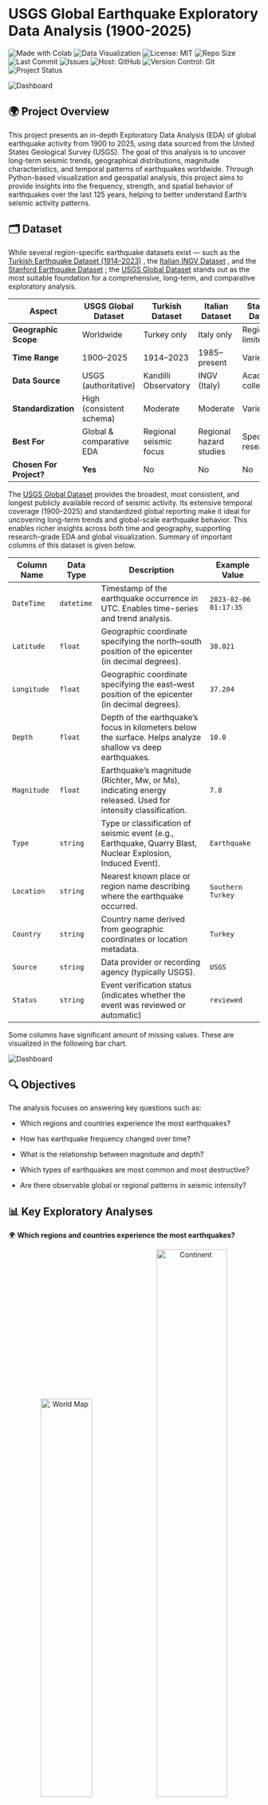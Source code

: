 # USGS Global Earthquake Exploratory Data Analysis (1900-2025) 
<p align="left">
  <img src="https://img.shields.io/badge/Made%20With-Colab-blue?logo=googlecolab&logoColor=white&label=Made%20With" alt="Made with Colab">
  <img src="https://img.shields.io/badge/Data%20Visualization-Matplotlib%20%7C%20Seaborn%20%7C%20Folium-yellow?logo=python&logoColor=white" alt="Data Visualization">
  <img src="https://img.shields.io/badge/License-MIT-green.svg" alt="License: MIT">
  <img src="https://img.shields.io/github/repo-size/ShaikhBorhanUddin/EDA-of-Nigerian-Road-Traffic-Crashes-2020-2024" alt="Repo Size">
  <img src="https://img.shields.io/github/last-commit/ShaikhBorhanUddin/EDA-of-Nigerian-Road-Traffic-Crashes-2020-2024" alt="Last Commit">
  <img src="https://img.shields.io/github/issues/ShaikhBorhanUddin/EDA-of-Nigerian-Road-Traffic-Crashes-2020-2024" alt="Issues">
  <img src="https://img.shields.io/badge/Host-GitHub-black?logo=github" alt="Host: GitHub">
  <img src="https://img.shields.io/badge/Version%20Control-Git-orange?logo=git" alt="Version Control: Git">
  <img src="https://img.shields.io/badge/Project-Ongoing-blueviolet" alt="Project Status">
</p>

![Dashboard](https://github.com/ShaikhBorhanUddin/USGS-Earthquake-EDA-1900-2025-/blob/main/Images/earthquake_new.png?raw=true) 
## 🌍 Project Overview

This project presents an in-depth Exploratory Data Analysis (EDA) of global earthquake activity from 1900 to 2025, using data sourced from the United States Geological Survey (USGS). The goal of this analysis is to uncover long-term seismic trends, geographical distributions, magnitude characteristics, and temporal patterns of earthquakes worldwide. Through Python-based visualization and geospatial analysis, this project aims to provide insights into the frequency, strength, and spatial behavior of earthquakes over the last 125 years, helping to better understand Earth’s seismic activity patterns. 

## 🗂️ Dataset 

While several region-specific earthquake datasets exist — such as the [Turkish Earthquake Dataset (1914–2023)](https://www.kaggle.com/datasets/ozgecinko/turkey-earthquake-data-1914-2023) , the [Italian INGV Dataset](https://www.pi.ingv.it/banche-dati/instance/) , and the [Stanford Earthquake Dataset](https://www.pi.ingv.it/banche-dati/instance/) ; the [USGS Global Dataset](https://www.kaggle.com/datasets/bwandowando/earthquakes-around-the-world-from-1900-2025/data) stands out as the most suitable foundation for a comprehensive, long-term, and comparative exploratory analysis. 

| **Aspect**              | **USGS Global Dataset**    | **Turkish Dataset**    | **Italian Dataset**     | **Stanford Dataset** |
| ----------------------- | -------------------------- | ---------------------- | ----------------------- | -------------------- |
| **Geographic Scope**    | Worldwide                  | Turkey only            | Italy only              | Regionally limited   |
| **Time Range**          | 1900–2025                  | 1914–2023              | 1985–present            | Varies               |
| **Data Source**         | USGS (authoritative)       | Kandilli Observatory   | INGV (Italy)            | Academic collection  |
| **Standardization**     | High (consistent schema)   | Moderate               | Moderate                | Varies               |
| **Best For**            | Global & comparative EDA   | Regional seismic focus | Regional hazard studies | Specialized research |
| **Chosen For Project?** | **Yes**                    | No                     | No                      | No                   | 

The [USGS Global Dataset](https://www.kaggle.com/datasets/bwandowando/earthquakes-around-the-world-from-1900-2025/data) provides the broadest, most consistent, and longest publicly available record of seismic activity. Its extensive temporal coverage (1900–2025) and standardized global reporting make it ideal for uncovering long-term trends and global-scale earthquake behavior. This enables richer insights across both time and geography, supporting research-grade EDA and global visualization. Summary of important columns of this dataset is given below. 

| **Column Name** | **Data Type**         | **Description**                                                                                             | **Example Value**     |
| --------------- | --------------------- | ----------------------------------------------------------------------------------------------------------- | --------------------- |
| `DateTime`      | `datetime`            | Timestamp of the earthquake occurrence in UTC. Enables time-series and trend analysis.                      | `2023-02-06 01:17:35` |
| `Latitude`      | `float`               | Geographic coordinate specifying the north–south position of the epicenter (in decimal degrees).            | `38.021`              |
| `Longitude`     | `float`               | Geographic coordinate specifying the east–west position of the epicenter (in decimal degrees).              | `37.204`              |
| `Depth`         | `float`               | Depth of the earthquake’s focus in kilometers below the surface. Helps analyze shallow vs deep earthquakes. | `10.0`                |
| `Magnitude`     | `float`               | Earthquake’s magnitude (Richter, Mw, or Ms), indicating energy released. Used for intensity classification. | `7.8`                 |
| `Type`          | `string`              | Type or classification of seismic event (e.g., Earthquake, Quarry Blast, Nuclear Explosion, Induced Event). | `Earthquake`          |
| `Location`      | `string`              | Nearest known place or region name describing where the earthquake occurred.                                | `Southern Turkey`     |
| `Country`       | `string`              | Country name derived from geographic coordinates or location metadata.                                      | `Turkey`              |
| `Source`        | `string`              | Data provider or recording agency (typically USGS).                                                         | `USGS`                |
| `Status`        | `string`              | Event verification status (indicates whether the event was reviewed or automatic)                           | `reviewed`            | 

Some columns have significant amount of missing values. These are visualized in the following bar chart. 

![Dashboard](https://github.com/ShaikhBorhanUddin/USGS-Global-Earthquake-Exploratory-Data-Analysis-1900-2025/blob/main/Images/null_values.png?raw=true) 

## 🔍 Objectives

The analysis focuses on answering key questions such as:

- Which regions and countries experience the most earthquakes?

- How has earthquake frequency changed over time?

- What is the relationship between magnitude and depth?

- Which types of earthquakes are most common and most destructive?

- Are there observable global or regional patterns in seismic intensity?

## 📊 Key Exploratory Analyses 

🌍 **Which regions and countries experience the most earthquakes?** 

<p align="center">
  <img src="Images/world_map_new.png" alt="World Map" width="45.2%" />
  <img src="Images/continent.png" alt="Continent" width="53%" />
</p> 

The global earthquake distribution analysis from 1900 to 2025 reveals that seismic activity is highly concentrated along major tectonic plate boundaries, especially within the Pacific Ring of Fire. North America recorded the highest number of earthquakes, largely due to the high-frequency events in Alaska, the western United States, and along the Rocky Mountain region. Significant seismic clusters were also observed across the Andes Mountains in South America, the coastal regions of Japan, the South China Sea, the Indochinese Peninsula, and parts of Central and Southern Europe; all of which lie near active plate boundaries. Oceanic zones such as the Bismarck Sea, Philippine Sea, and other subduction zones around the Pacific were particularly active, highlighting the strong relationship between tectonic interactions and earthquake frequency. In contrast, vast inland regions like mainland Canada, Brazil, central Russia, and much of Africa exhibited relatively low seismic activity, while Antarctica remained the least affected continent. Although the **`place`** column in the dataset contains detailed location descriptors (e.g., “Yakutat Bay, Alaska” or “Bismarck Sea”), extracting specific country-level information from over four million records would require extensive geocoding computations. Therefore, this analysis emphasizes continental and regional patterns rather than individual country counts. 

🕰️ **How has earthquake frequency changed over time?** 

<p align="center">
  <img src="Images/yearly_trend.png" alt="Yearly Trend" width="32%" />
  <img src="Images/5_year_rolling_avg.jpg" alt="5 Year Rolling Average" width="32%" />
  <img src="Images/monthly_frequency.png" alt="Monthly Frequency" width="34%" />
</p>  

The frequency of earthquakes has changed dramatically over the past century. From 1900 to about 1970, the recorded number of earthquakes was very low, largely because of limited global coverage and the lack of advanced seismic monitoring equipment. As technology improved and seismic networks expanded worldwide after the 1970s, there was a noticeable and steady increase in the number of recorded earthquakes. This upward trend continued into the 2000s, reaching its peak around 2015–2020, before showing a slight decline in recent years. The 5-year rolling average graph clearly illustrates this overall long-term growth and helps smooth out short-term fluctuations, confirming that the apparent surge is part of a consistent trend rather than random variation. The monthly frequency analysis also reveals seasonal differences, with July experiencing the highest number of earthquakes and February the lowest, although such variations are relatively modest compared to the broader upward trend over the decades. Overall, the data suggests that the observed increase in earthquake frequency is largely due to improved detection and reporting capabilities rather than a sudden rise in global seismic activity. 

📏 **At what depths do earthquakes occur most frequently, and are low-magnitude earthquakes more common than high-magnitude ones?** 

<p align="center">
  <img src="Images/depth.png" alt="Depth" width="48.9%" />
  <img src="Images/magnitude.png" alt="Magnitude" width="50.5%" />
</p> 

The graphs show that earthquakes occur most frequently at very shallow depths, especially in the −10 to 16 km range. The presence of negative depth values indicates that many of these events happen extremely close to the Earth’s surface, sometimes even slightly above the reference level used for measuring depth. As depth increases, the frequency of earthquakes declines sharply, showing that deep earthquakes are much less common. Similarly, for magnitudes, the highest number of earthquakes occurs within the 0–2 magnitude range, but this also includes many events with slightly negative magnitudes. These negative-magnitude earthquakes are extremely small, often only detectable by instruments. The frequency drops steadily as the magnitude increases, with large earthquakes (above magnitude 6) being very rare. Overall, the data reveal that the most common earthquakes are both shallow (often near or just above the reference surface) and of very low magnitude, meaning that most seismic activity worldwide consists of tiny, surface-level tremors. 

⚠️ **Which range of earthquake magnitudes occurs most often?** 

![Dashboard](https://github.com/ShaikhBorhanUddin/USGS-Global-Earthquake-Exploratory-Data-Analysis-1900-2025/blob/main/Images/earthquake_category.png?raw=true) 

The graph shows that minor earthquakes, those with magnitudes below 4, occur far more frequently than any other category. They make up the vast majority of recorded seismic events, with over 3.7 million occurrences. In contrast, light earthquakes (magnitude 4–5) are much less common, and the frequency continues to decline sharply for moderate (5–6), strong (6–7), and major (7+) earthquakes. This pattern highlights that small, low-magnitude earthquakes dominate global seismic activity, while large, destructive ones are relatively rare. 

🧩 **Is there a relation between earthquake depth and magnitude?** 

![Dashboard](https://github.com/ShaikhBorhanUddin/USGS-Global-Earthquake-Exploratory-Data-Analysis-1900-2025/blob/main/Images/pairplot_depth_vs_magnitude.png?raw=true) 

Both scatterplots show that earthquake depth does not have a strong or consistent relationship with magnitude. In both the original (left) and adjusted (right) plots, data points are widely dispersed across all depths and magnitudes, without a clear linear or curvilinear trend. Most earthquakes cluster around moderate magnitudes (3–6) and shallow to intermediate depths (0–200 km), while deeper quakes occur across a similar magnitude range. Even after setting negative magnitudes to zero in the adjusted graph, the overall distribution remains largely unchanged—indicating that while large earthquakes can occur at various depths, magnitude and depth appear largely independent in this dataset.



## Work on Progress 
🌍 1. Temporal Analysis

Goal: Understand how earthquake activity evolved over time.

Line Chart: Yearly trend of earthquakes (time column → extract year).

Line Chart (Stacked or Multi-line): Yearly average magnitude by continent or by type.

Rolling Average (e.g., 5-year): Smooth the time trend to show long-term seismic activity patterns. 

![Dashboard](https://github.com/ShaikhBorhanUddin/USGS-Global-Earthquake-Exploratory-Data-Analysis-1900-2025/blob/main/Images/yearly_trend.png?raw=true) 

![Dashboard](https://github.com/ShaikhBorhanUddin/USGS-Global-Earthquake-Exploratory-Data-Analysis-1900-2025/blob/main/Images/5_year_rolling_avg.jpg?raw=true) 

<p align="center">
  <img src="Images/yearly_trend.png" alt="Average Valuation by Industry" width="52%" />
  <img src="Images/5_year_rolling_avg.jpg" alt="Top Funding-to-Valuation Ratios" width="47.1%" />
</p>

🕰️ 2. Time of Day & Month Patterns

Goal: See if earthquakes have temporal concentration.

Histogram: Distribution by hour of the day (convert UTC time → hour).

Bar Chart: Monthly frequency of earthquakes across years. 

![Dashboard](https://github.com/ShaikhBorhanUddin/USGS-Global-Earthquake-Exploratory-Data-Analysis-1900-2025/blob/main/Images/monthly_frequency.png?raw=true)

📊 3. Depth vs Magnitude Relationship

Goal: Examine how earthquake depth relates to magnitude.

Scatter Plot: depth vs mag, colored by type or continent.

![Dashboard](https://github.com/ShaikhBorhanUddin/USGS-Global-Earthquake-Exploratory-Data-Analysis-1900-2025/blob/main/Images/depth_vs_mag.png?raw=true) 

Correlation Heatmap: Include mag, depth, and rms (if available). 

![Dashboard](https://github.com/ShaikhBorhanUddin/USGS-Global-Earthquake-Exploratory-Data-Analysis-1900-2025/blob/main/Images/heatmap.png?raw=true)

🗺️ 4. Global Heatmap (Geospatial Visualization)

Goal: Visualize where earthquakes are concentrated geographically.

Folium Map / Plotly Mapbox:

Plot all earthquakes (latitude, longitude) sized by magnitude and colored by depth. 

![Dashboard](https://github.com/ShaikhBorhanUddin/USGS-Global-Earthquake-Exploratory-Data-Analysis-1900-2025/blob/main/Images/world_map_new.png?raw=true) 

Optionally, create a choropleth showing the average magnitude by country.

⚙️ 5. Magnitude and Depth Classification

Goal: Categorize and summarize earthquake severity. 

![Dashboard](https://github.com/ShaikhBorhanUddin/USGS-Global-Earthquake-Exploratory-Data-Analysis-1900-2025/blob/main/Images/depth.png?raw=true) 

![Dashboard](https://github.com/ShaikhBorhanUddin/USGS-Global-Earthquake-Exploratory-Data-Analysis-1900-2025/blob/main/Images/magnitude.png?raw=true) 

Create bins (e.g., Minor: <4, Light: 4–5, Moderate: 5–6, Strong: 6–7, Major: 7+).

![Dashboard](https://github.com/ShaikhBorhanUddin/USGS-Global-Earthquake-Exploratory-Data-Analysis-1900-2025/blob/main/Images/earthquake_category.png?raw=true) 

Stacked Bar Chart: Number of earthquakes per category by continent or decade.

🌐 6. Continent or Region-Level Insights

Goal: Summarize seismic activity geographically. 

![Dashboard](https://github.com/ShaikhBorhanUddin/USGS-Global-Earthquake-Exploratory-Data-Analysis-1900-2025/blob/main/Images/continent.png?raw=true) 

Treemap: Total number of earthquakes per continent → subdivided by country.

Box Plot: Magnitude by continent.

🧭 7. Top N Analyses

Goal: Identify key outliers and extreme events.

Table + Highlighted Bar: Top 10 strongest earthquakes (with date, place, magnitude, depth).

Map Markers: Pin only top 10 earthquakes globally. 

![Dashboard](https://github.com/ShaikhBorhanUddin/USGS-Global-Earthquake-Exploratory-Data-Analysis-1900-2025/blob/main/Images/top_10_highest_magnitude.png?raw=true) 

![Dashboard](https://github.com/ShaikhBorhanUddin/USGS-Global-Earthquake-Exploratory-Data-Analysis-1900-2025/blob/main/Images/top_10_with_time.png?raw=true) 

⚠️ 8. Seismic Frequency Over Decades

Goal: Observe change in detection and reporting.

Bar Chart: Count of earthquakes per decade.

Overlay Line: Mean magnitude per decade. 

🧩 9. Correlation and Statistical Summary

Goal: Summarize numeric patterns.

Pairplot (Seaborn): Show pairwise relationships among mag, depth, rms, etc. 

![Dashboard](https://github.com/ShaikhBorhanUddin/USGS-Global-Earthquake-Exploratory-Data-Analysis-1900-2025/blob/main/Images/pairplot.png?raw=true) 

Correlation Matrix Heatmap. 

![Dashboard](https://github.com/ShaikhBorhanUddin/USGS-Global-Earthquake-Exploratory-Data-Analysis-1900-2025/blob/main/Images/heatmap_numerical.png?raw=true)

🧮 10. Advanced Insight (optional)

Goal: Add analytical depth.

Clustering (KMeans) of earthquakes based on mag, depth, latitude, longitude → to find seismic zones.

Anomaly Detection: Identify unusually shallow or deep strong earthquakes.
![Dashboard](https://github.com/ShaikhBorhanUddin/USGS-Global-Earthquake-Exploratory-Data-Analysis-1900-2025/blob/main/Images/world_map.png?raw=true)





